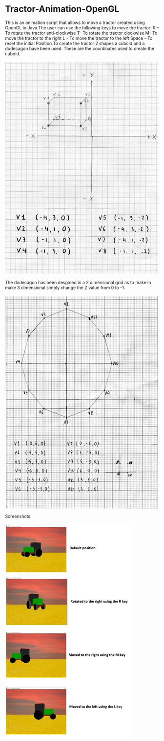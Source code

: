 # Tractor-Animation-OpenGL
This is an animation script that allows to move a tractor created using OpenGL in Java 
The user can use the following keys to move the tractor:
R – To rotate the tractor anti-clockwise
T- To rotate the tractor clockwise
M- To move the tractor to the right 
L -  To move the tractor to the left 
Space -  To reset the initial Position 
To create the tractor 2 shapes a cuboid and a dodecagon have been used. 
These are the coordinates used to create the cuboid.

<img src = "images/cuboid.png" height = "700">

The dodecagon has been desgined in a 2 dimensional grid as to make in make 3 dimensional simply change the Z value from 0 to -1.

<img src = "images/dodecagon.png" height = "700">

Screenshots:

<img src = "images/screenshots.png" height = "700">
